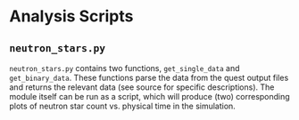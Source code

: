 # Analysis Scripts

## `neutron_stars.py`

`neutron_stars.py` contains two functions, `get_single_data` and `get_binary_data`.
These functions parse the data from the quest output files and returns the relevant
data (see source for specific descriptions). The module itself can be run as a script,
which will produce (two) corresponding plots of neutron star count vs. physical time
in the simulation.
